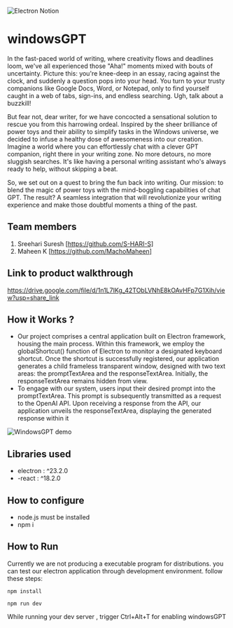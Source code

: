 ![Electron Notion](https://user-images.githubusercontent.com/64391274/235363274-375ce61c-721f-4543-a150-1b99525d54ac.png)

# windowsGPT

In the fast-paced world of writing, where creativity flows and deadlines loom, we've all experienced those "Aha!" moments mixed with bouts of uncertainty. Picture this: you're knee-deep in an essay, racing against the clock, and suddenly a question pops into your head. You turn to your trusty companions like Google Docs, Word, or Notepad, only to find yourself caught in a web of tabs, sign-ins, and endless searching. Ugh, talk about a buzzkill!

But fear not, dear writer, for we have concocted a sensational solution to rescue you from this harrowing ordeal. Inspired by the sheer brilliance of power toys and their ability to simplify tasks in the Windows universe, we decided to infuse a healthy dose of awesomeness into our creation.
Imagine a world where you can effortlessly chat with a clever GPT companion, right there in your writing zone. No more detours, no more sluggish searches. It's like having a personal writing assistant who's always ready to help, without skipping a beat.

So, we set out on a quest to bring the fun back into writing. Our mission: to blend the magic of power toys with the mind-boggling capabilities of chat GPT. The result? A seamless integration that will revolutionize your writing experience and make those doubtful moments a thing of the past.

## Team members

1. Sreehari Suresh [https://github.com/S-HARI-S]
2. Maheen K [https://github.com/MachoMaheen]

## Link to product walkthrough

https://drive.google.com/file/d/1n1L7IKg_42TObLVNhE8kOAvHFp7G1Xih/view?usp=share_link

## How it Works ?

- Our project comprises a central application built on Electron framework, housing the main process. Within this framework, we employ the globalShortcut() function of Electron to monitor a designated keyboard shortcut. Once the shortcut is successfully registered, our application generates a child frameless transparent window, designed with two text areas: the promptTextArea and the responseTextArea. Initially, the responseTextArea remains hidden from view.
- To engage with our system, users input their desired prompt into the promptTextArea. This prompt is subsequently transmitted as a request to the OpenAI API. Upon receiving a response from the API, our application unveils the responseTextArea, displaying the generated response within it

![WindowsGPT demo](https://user-images.githubusercontent.com/92015765/236737353-9451e30b-6923-4d70-8388-1606c2159764.gif)



## Libraries used

- electron : ^23.2.0
- -react : ^18.2.0

## How to configure

- node.js must be installed
- npm i

## How to Run

Currently we are not producing a executable program for distributions. you can test our electron application through development environment.
follow these steps:

```npm
npm install
```

```npm
npm run dev 
```

While running your dev server , trigger Ctrl+Alt+T for enabling windowsGPT
